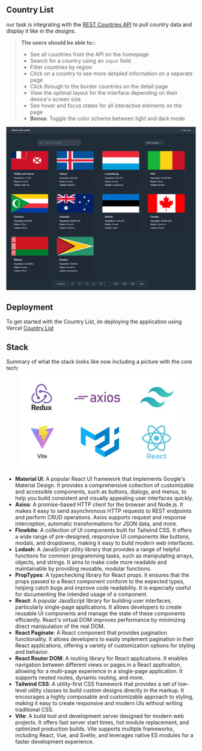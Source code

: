 ## Country List
our task is integrating with the [REST Countries API](https://restcountries.com/) to pull country data and display it like in the designs.

> **The users should be able to::**
> - See all countries from the API on the homepage
> - Search for a country using an `input` field
> - Filter countries by region
> - Click on a country to see more detailed information on a separate page
> - Click through to the border countries on the detail page
> - View the optimal layout for the interface depending on their device's screen size
> - See hover and focus states for all interactive elements on the page
> - **Bonus**: Toggle the color scheme between light and dark mode


![Country List](images/countrylist.png)

## Deployment

To get started with the Country List, im deploying the application using Vercel [Country List](https://zhafran-countrylist.vercel.app/)

## Stack

Summary of what the stack looks like now including a picture with the core tech:

<p align="center">
  <img src="./images/corestack.jpeg" alt="Core Stack">
</p>

- **Material UI**: A popular React UI framework that implements Google's Material Design. It provides a comprehensive collection of customizable and accessible components, such as buttons, dialogs, and menus, to help you build consistent and visually appealing user interfaces quickly.
- **Axios**: A promise-based HTTP client for the browser and Node.js. It makes it easy to send asynchronous HTTP requests to REST endpoints and perform CRUD operations. Axios supports request and response interception, automatic transformations for JSON data, and more.
- **Flowbite**: A collection of UI components built for Tailwind CSS. It offers a wide range of pre-designed, responsive UI components like buttons, modals, and dropdowns, making it easy to build modern web interfaces.
- **Lodash**: A JavaScript utility library that provides a range of helpful functions for common programming tasks, such as manipulating arrays, objects, and strings. It aims to make code more readable and maintainable by providing reusable, modular functions.
- **PropTypes**: A typechecking library for React props. It ensures that the props passed to a React component conform to the expected types, helping catch bugs and improve code readability. It is especially useful for documenting the intended usage of a component.
- **React**: A popular JavaScript library for building user interfaces, particularly single-page applications. It allows developers to create reusable UI components and manage the state of these components efficiently. React's virtual DOM improves performance by minimizing direct manipulation of the real DOM.
- **React Paginate**: A React component that provides pagination functionality. It allows developers to easily implement pagination in their React applications, offering a variety of customization options for styling and behavior.
- **React Router DOM**: A routing library for React applications. It enables navigation between different views or pages in a React application, allowing for a multi-page experience in a single-page application. It supports nested routes, dynamic routing, and more.
- **Tailwind CSS**: A utility-first CSS framework that provides a set of low-level utility classes to build custom designs directly in the markup. It encourages a highly composable and customizable approach to styling, making it easy to create responsive and modern UIs without writing traditional CSS.
- **Vite**: A build tool and development server designed for modern web projects. It offers fast server start times, hot module replacement, and optimized production builds. Vite supports multiple frameworks, including React, Vue, and Svelte, and leverages native ES modules for a faster development experience.
